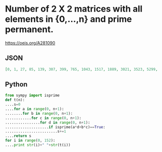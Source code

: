 # Number of 2 X 2 matrices with all elements in \{0,\.\.\.,n\} and prime permanent\.
https://oeis.org/A281090
## JSON
```JSON
[0, 1, 27, 85, 139, 307, 399, 765, 1043, 1517, 1889, 3021, 3523, 5299, 6269, 7671, 9209, 12729, 14179, 18995, 21307, 24991, 28303, 36261, 39307, 47541, 52833, 61173, 67113, 82125, 86601, 104655, 114695, 128069, 139213, 156653, 165819, 194591, 209753, 230835, 245457, 283887]
```
## Python
```Python
from sympy import isprime
def t(n):
....s=0
....for a in range(0, n+1):
........for b in range(0, n+1):
............for c in range(0, n+1):
................for d in range(0, n+1):
....................if isprime(a*d+b*c)==True:
........................s+=1
....return s
for i in range(0, 152):
....print str(i)+" "+str(t(i))
```
